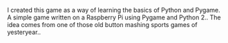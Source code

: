 I created this game as a way of learning the basics of Python and Pygame.
A simple game written on a Raspberry Pi using Pygame and Python 2.. The idea comes from one of those old button 
mashing sports games of yesteryear.. 
